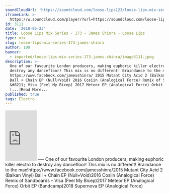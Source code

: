 ```yaml
---
soundCloudUrl: 'https://soundcloud.com/loose-lips123/loose-lips-mix-series-173-james-shinra'
iframeLink: >-
  https://w.soundcloud.com/player/?url=https://soundcloud.com/loose-lips123/loose-lips-mix-series-173-james-shinra&color=00aabb&auto_play=false&hide_related=false&show_comments=true&show_user=true&show_reposts=false
id: 3111
date: '2018-05-23'
title: Loose Lips Mix Series - 173 - James Shinra - Loose Lips
type: mix
slug: loose-lips-mix-series-173-james-shinra
author: 100
banner:
  - imported/loose-lips-mix-series-173-james-shinra/image3111.jpeg
description: >-
  One of our favourite London producers, making euphoric killer electro to
  destroy any dancefloor! This mix is no different! Braindance to the max!
  https://www.facebook.com/jamesshinra/ 2015 Mutant City Acid 2 (Balkan Vinyl)
  Ball + Chain EP (Null+Void) 2016 Cosiin (Analogical Force) Remix of Sandboards
  &#8211; Visa (Feel My Bicep) 2017 Meteor EP (Analogical Force) Orbit EP
  [...]Read More...
published: true
tags: Electro
---
```

<iframe id="sc-widget" title="title" width="100" height="160" scrolling="no" frameborder="yes" allow="autoplay" src="https://w.soundcloud.com/player/?url=https://soundcloud.com/loose-lips123/loose-lips-mix-series-173-james-shinra&amp;color=00aabb&amp;auto_play=false&amp;hide_related=false&amp;show_comments=true&amp;show_user=true&amp;show_reposts=false"></iframe>
---
One of our favourite London producers, making euphoric killer electro to destroy any dancefloor! This mix is no different! Braindance to the max!https://www.facebook.com/jamesshinra/2015  
Mutant City Acid 2 (Balkan Vinyl)  
Ball + Chain EP (Null+Void)2016  
Cosiin (Analogical Force)  
Remix of Sandboards – Visa (Feel My Bicep)2017  
Meteor EP (Analogical Force)  
Orbit EP (Bandcamp)2018  
Supernova EP (Analogical Force)